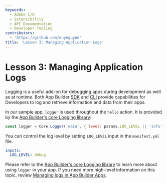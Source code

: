 ```yaml
---
keywords:
  - Adobe I/O
  - Extensibility
  - API Documentation
  - Developer Tooling
contributors:
  - 'https://github.com/duynguyen'
title: 'Lesson 3: Managing Application Logs'
---
```


# Lesson 3: Managing Application Logs

Logging is a useful add-on for debugging apps during development as well as at runtime. Both App Builder [SDK](https://github.com/adobe/aio-sdk) and [CLI](https://github.com/adobe/aio-cli) provide capabilities for Developers to log and retrieve information and data from their apps.  

In our sample app, `logger` is used throughout the `hello` action. It is provided by the [App Builder's core Logging library](https://github.com/adobe/aio-lib-core-logging):

```javascript
const logger = Core.Logger('main', { level: params.LOG_LEVEL || 'info' })
```

You can control the log level by setting `LOG_LEVEL` input in the `manifest.yml` file.

```yaml
inputs:
  LOG_LEVEL: debug
```

Please refer to the [App Builder's core Logging library](https://github.com/adobe/aio-lib-core-logging) to learn more about using `logger` in your app. If you need more high-level information on this topic, review [Managing logs in App Builder Apps](../../guides/app_builder_guides/application_logging/logging.md).


